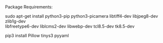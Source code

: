 Package Requirements:

sudo apt-get install python3-pip python3-picamera libtiff4-dev libjpeg8-dev zlib1g-dev \
    libfreetype6-dev liblcms2-dev libwebp-dev tcl8.5-dev tk8.5-dev


pip3 install Pillow tinys3 pyyaml
